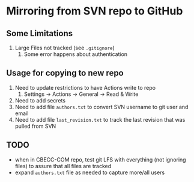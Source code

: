 # Mirroring from SVN repo to GitHub

## Some Limitations
1. Large Files not tracked (see `.gitignore`)
    1. Some error happens about authentication

## Usage for copying to new repo
1. Need to update restrictions to have Actions write to repo
    1. Settings -> Actions -> General -> Read & Write
1. Need to add secrets
1. Need to add file `authors.txt` to convert SVN username to git user and email
1. Need to add file `last_revision.txt` to track the last revision that was pulled from SVN

## TODO
- when in CBECC-COM repo, test git LFS with everything (not ignoring files) to assure that all files are tracked
- expand `authors.txt` file as needed to capture more/all users
